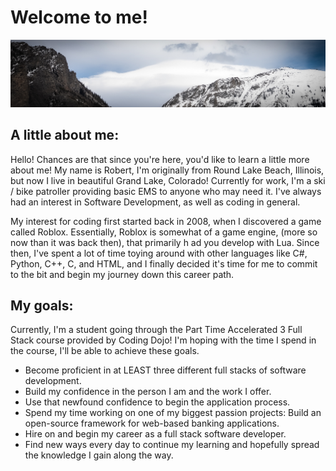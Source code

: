 # Welcome to me!

![Image of frozen mountain-tops.](yeet.jpg)
## A little about me:
Hello! Chances are that since you're here, you'd like to learn a little more about me! My name is Robert, I'm originally from Round Lake Beach, Illinois, but now I live in beautiful Grand Lake, Colorado! Currently for work, I'm a ski / bike patroller 
providing basic EMS to anyone who may need it. I've always had an interest in Software Development, as well 
as coding in general. 

My interest for coding first started back in 2008, when I discovered a game called Roblox. Essentially, Roblox 
is somewhat of a game engine, (more so now than it was back then), that primarily h ad you develop with Lua. 
Since then, I've spent a lot of time toying around with other languages like C#, Python, C++, C, and HTML, and 
I finally decided it's time for me to commit to the bit and begin my journey down this career path.

## My goals:
Currently, I'm a student going through the Part Time Accelerated 3 Full Stack course provided by Coding Dojo! I'm hoping with the time I spend in the course, I'll be able to achieve these goals. 
- Become proficient in at LEAST three different full stacks of software development. 
- Build my confidence in the person I am and the work I offer. 
- Use that newfound confidence to begin the application process. 
- Spend my time working on one of my biggest passion projects: Build an open-source framework for web-based banking applications.
- Hire on and begin my career as a full stack software developer. 
- Find new ways every day to continue my learning and hopefully spread the knowledge I gain along the way. 